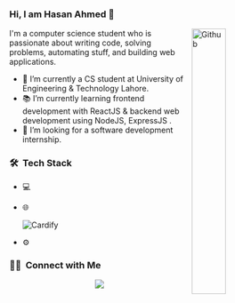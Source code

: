 ### Hi, I am Hasan Ahmed 👋

<img width="35%" align="right" alt="Github" src="https://media.giphy.com/media/QX6ruFElzFdeIfblrg/giphy.gif" />

I'm a computer science student who is passionate about writing code, solving problems, automating stuff, and building web applications.

- 🔭 I’m currently a CS student at University of Engineering & Technology Lahore.
- 📚 I’m currently learning frontend development with ReactJS & backend web development using NodeJS, ExpressJS .
- 👯 I’m looking for a software development internship. 
<h3> 🛠 &nbsp;Tech Stack</h3>

- 💻 &nbsp;
  
 
- 🌐 &nbsp;

  ![Cardify](https://cardify.vercel.app/api/badges?border=false&borderColor=%23ddd&borderWidth=2&iconColor=&icons=html5%2Ccss3%2Cjavascript%2Creact%2Ccplusplus%2Cmysql%2Cfirebase%2Cgit%2Cgithub%2Cvisualstudiocode&preset=dark&shadow=true&width=100) 
- ⚙️ &nbsp;

<h3> 🤝🏻 &nbsp;Connect with Me </h3>

<p align="center">
<a href="https://api.whatsapp.com/send?phone=923090535208"><img src="https://img.shields.io/badge/WhatsApp-25D366?style=for-the-badge&logo=whatsapp&logoColor=white"></a>
</p>
